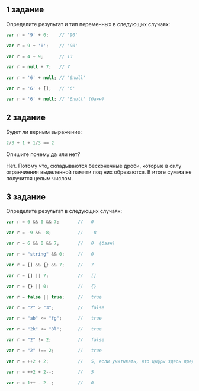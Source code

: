 ## 1 задание

Определите результат и тип переменных в следующих случаях:

```javascript
var r = '9' + 0;    // '90'

var r = 9 + '0';    // '90'

var r = 4 + 9;      // 13

var r = null + 7;   // 7

var r = '6' + null; // '6null'

var r = '6' + [];   // '6'

var r = '6' + null; // '6null' (баян)
```

## 2 задание

Будет ли верным  выражение:

```javascript
2/3 + 1 + 1/3 == 2
```
Опишите почему да или нет?

Нет. Потому что, складываются бесконечные дроби,
которые в силу огранчиения выделенной памяти под них обрезаются.
В итоге сумма не получится целым числом.


## 3 задание

Определите результат в следующих случаях:

```javascript
var r = 6 && 0 && 7;       //   0

var r = -9 && -8;          //   -8

var r = 6 && 0 && 7;       //   0  (баян)

var r = "string" && 0;     //   0

var r = [] && {} && 7;     //   7

var r = [] || 7;           //   []

var r = {} || 0;           //   {}

var r = false || true;     //   true

var r = "2" > "3";         //   false

var r = "ab" <= "fg";      //   true

var r = "2k" <= "8l";      //   true

var r = "2" != 2;          //   false

var r = "2" !== 2;         //   true

var r = ++2 + 2;           //   5, если учитывать, что цыфры здесь представляют собой переменные с данными значениями

var r = ++2 + 2--;         //   5

var r = 1++ - 2--;         //   0
```


